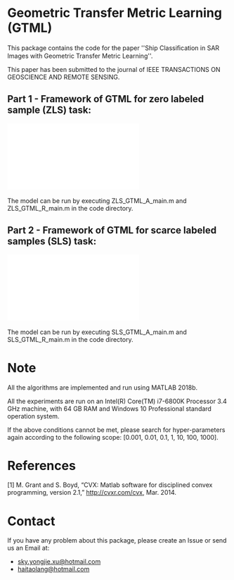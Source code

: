 Geometric Transfer Metric Learning (GTML)
=========================================
This package contains the code for the paper ''Ship Classiﬁcation in SAR Images with Geometric Transfer Metric Learning''.

This paper has been submitted to the journal of IEEE TRANSACTIONS ON GEOSCIENCE AND REMOTE SENSING.

Part 1 - Framework of GTML for zero labeled sample (ZLS) task:
---------------------------------------
![image](image/ZLS_framework.pdf)

The model can be run by executing ZLS_GTML_A_main.m and ZLS_GTML_R_main.m in the code directory.

Part 2 - Framework of GTML for scarce labeled samples (SLS) task:
------------------------------------------
![image](image/SLS_framework.pdf)

The model can be run by executing SLS_GTML_A_main.m and SLS_GTML_R_main.m in the code directory.

Note
=============
All the algorithms are implemented and run using MATLAB 2018b. 

All the experiments are run on an Intel(R) Core(TM) i7-6800K Processor 3.4 GHz machine, with 64 GB RAM and Windows 10 Professional standard operation system. 

If the above conditions cannot be met, please search for hyper-parameters again according to the following scope: [0.001, 0.01, 0.1, 1, 10, 100, 1000].

References
==========
[1] M. Grant and S. Boyd, “CVX: Matlab software for disciplined convex programming, version 2.1,” http://cvxr.com/cvx, Mar. 2014.

Contact
========
If you have any problem about this package, please create an Issue or send us an Email at:

* sky.yongjie.xu@hotmail.com
* haitaolang@hotmail.com

